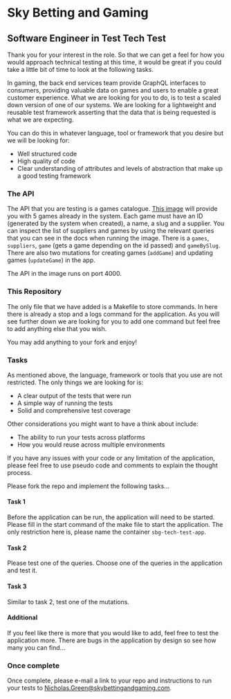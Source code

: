 # Sky Betting and Gaming

## Software Engineer in Test Tech Test

Thank you for your interest in the role. So that we can get a feel for how you would approach technical testing at this time, it would be great if you could take a little bit of time to look at the following tasks.

In gaming, the back end services team provide GraphQL interfaces to consumers, providing valuable data on games and users to enable a great customer experience. What we are looking for you to do, is to test a scaled down version of one of our systems. We are looking for a lightweight and reusable test framework asserting that the data that is being requested is what we are expecting.

You can do this in whatever language, tool or framework that you desire but we will be looking for:
- Well structured code
- High quality of code
- Clear understanding of attributes and levels of abstraction that make up a good testing framework

### The API

The API that you are testing is a games catalogue. [This image](https://hub.docker.com/repository/docker/ngr05/sbg-gaming-seit-tech-test) will provide you with 5 games already in the system. Each game must have an ID (generated by the system when created), a name, a slug and a supplier. You can inspect the list of suppliers and games by using the relevant queries that you can see in the docs when running the image. There is a `games`, `suppliers`, `game` (gets a game depending on the id passed) and `gameBySlug`. There are also two mutations for creating games (`addGame`) and updating games (`updateGame`) in the app.

The API in the image runs on port 4000.

### This Repository

The only file that we have added is a Makefile to store commands. In here there is already a stop and a logs command for the application. As you will see further down we are looking for you to add one command but feel free to add anything else that you wish.

You may add anything to your fork and enjoy!

### Tasks

As mentioned above, the language, framework or tools that you use are not restricted. The only things we are looking for is:
- A clear output of the tests that were run
- A simple way of running the tests
- Solid and comprehensive test coverage

Other considerations you might want to have a think about include:
- The ability to run your tests across platforms
- How you would reuse across multiple environments

If you have any issues with your code or any limitation of the application, please feel free to use pseudo code and comments to explain the thought process.

Please fork the repo and implement the following tasks...

#### Task 1

Before the application can be run, the application will need to be started. Please fill in the start command of the make file to start the application. The only restriction here is, please name the container `sbg-tech-test-app`.

#### Task 2

Please test one of the queries. Choose one of the queries in the application and test it.

#### Task 3

Similar to task 2, test one of the mutations.

#### Additional

If you feel like there is more that you would like to add, feel free to test the application more. There are bugs in the application by design so see how many you can find...

### Once complete

Once complete, please e-mail a link to your repo and instructions to run your tests to Nicholas.Green@skybettingandgaming.com.